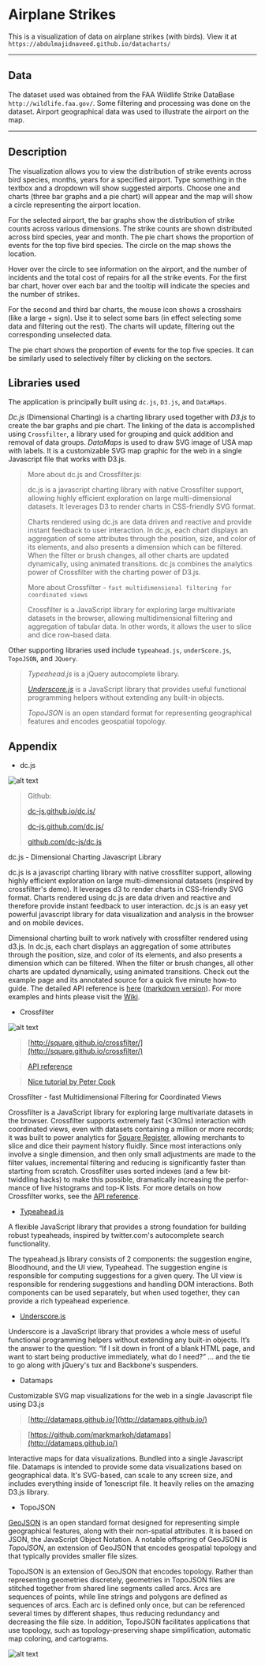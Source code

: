 # Airplane Strikes 
This is a visualization of data on airplane strikes (with birds). View it at `https://abdulmajidnaveed.github.io/datacharts/`

---
## Data
The dataset used was obtained from the FAA Wildlife Strike DataBase `http://wildlife.faa.gov/`.
Some filtering and processing was done on the dataset. Airport geographical data was used to illustrate the airport on the map.

---
## Description
The visualization allows you to view the distribution of strike events across bird species, months, years for a specified airport.
Type something in the textbox and a dropdown will show suggested airports. Choose one and charts (three bar graphs and a pie chart) will appear and the map will show a circle representing the airport location.

For the selected airport, the bar graphs show the distribution of strike counts across various dimensions. The strike counts are shown distributed across bird species, year and month. The pie chart shows the proportion of events for the top five bird species. The circle on the map shows the location.

Hover over the circle to see information on the airport, and the number of incidents and the total cost of repairs for all the strike events.
For the first bar chart, hover over each bar and the tooltip will indicate the species and the number of strikes.

For the second and third bar charts, the mouse icon shows a crosshairs (like a large + sign). Use it to select some bars (in effect selecting some data and filtering out the rest). The charts will update, filtering out the corresponding unselected data.

The pie chart shows the proportion of events for the top five species. It can be similarly used to selectively filter by clicking on the sectors.


## Libraries used
The application is principally built using `dc.js`, `D3.js`, and `DataMaps`.

_Dc.js_ (Dimensional Charting) is a charting library used together with _D3.js_ to create the bar graphs and pie chart.
The linking of the data is accomplished using `Crossfilter`, a library used for grouping and quick addition and removal of data groups.
_DataMaps_ is used to draw SVG image of USA map with labels. It is a customizable SVG map graphic for the web in a single Javascript file that works with D3.js.

>More about dc.js and Crossfilter.js:
>
>dc.js is a javascript charting library with native Crossfilter support, allowing highly efficient exploration on large multi-dimensional datasets. It leverages D3 to render charts in CSS-friendly SVG format.
>
>Charts rendered using dc.js are data driven and reactive and provide instant feedback to user interaction. In dc.js, each chart displays an aggregation of some attributes through the position, size, and color of its elements, and also presents a dimension which can be filtered. When the filter or brush changes, all other charts are updated dynamically, using animated transitions. dc.js combines the analytics power of Crossfilter with the charting power of D3.js.
>
>More about Crossfilter - `fast multidimensional filtering for coordinated views`
>
>Crossfilter is a JavaScript library for exploring large multivariate datasets in the browser, allowing multidimensional filtering and aggregation of tabular data. In other words, it allows the user to slice and dice row-based data.

Other supporting libraries used include `typeahead.js`, `underScore.js`, `TopoJSON`, 
and `JQuery`.

>_Typeahead.js_ is a jQuery autocomplete library.
>
>[_Underscore.js_](`http://underscorejs.org/`) is a JavaScript library that provides useful functional programming helpers without extending any built-in objects.
>
>_TopoJSON_ is an open standard format for representing geographical features and encodes geospatial topology.


## Appendix

* dc.js

![alt text](http://dc-js.github.io/dc.js/dc.logo.png "dc.js Logo ")

> Github:
>
>[dc-js.github.io/dc.js/](http://dc-js.github.io/dc.js/ "dc.js on github")
> 
>[dc-js.github.com/dc.js/](http://dc-js.github.com/dc.js/ "dc.js on github")
>
>[github.com/dc-js/dc.js](https://github.com/dc-js/dc.js "dc.js on github")

dc.js - Dimensional Charting Javascript Library

dc.js is a javascript charting library with native crossfilter support, allowing highly efficient exploration on large multi-dimensional datasets (inspired by crossfilter's demo). It leverages d3 to render charts in CSS-friendly SVG format. Charts rendered using dc.js are data driven and reactive and therefore provide instant feedback to user interaction.
dc.js is an easy yet powerful javascript library for data visualization and analysis in the browser and on mobile devices.

Dimensional charting built to work natively with crossfilter rendered using d3.js. In dc.js, each chart displays an aggregation of some attributes through the position, size, and color of its elements, and also presents a dimension which can be filtered. When the filter or brush changes, all other charts are updated dynamically, using animated transitions.
Check out the example page and its annotated source for a quick five minute how-to guide. The detailed API reference is [here](http://dc-js.github.io/dc.js/docs/html/) 
([markdown version](https://github.com/dc-js/dc.js/blob/develop/web/docs/api-latest.md)). For more examples and hints please visit the [Wiki](https://github.com/dc-js/dc.js/wiki).


* Crossfilter

![alt text](https://www.psdmockups.com/wp-content/uploads/2016/07/crossfilter-by-square.jpg "CF")

> [http://square.github.io/crossfilter/](http://square.github.io/crossfilter/)

> [API reference](https://github.com/square/crossfilter/wiki/API-Reference)

> [Nice tutorial by Peter Cook](http://animateddata.co.uk/articles/crossfilter/)

Crossfilter - fast Multidimensional Filtering for Coordinated Views

Crossfilter is a JavaScript library for exploring large multivariate datasets in the browser. Crossfilter supports extremely fast (<30ms) interaction with coordinated views, even with datasets containing a million or more records; it was built to power analytics for [Square Register](https://squareup.com/register), allowing merchants to slice and dice their payment history fluidly.
Since most interactions only involve a single dimension, and then only small adjustments are made to the filter values, incremental filtering and reducing is significantly faster than starting from scratch. Crossfilter uses sorted indexes (and a few bit-twiddling hacks) to make this possible, dramatically increasing the perfor­mance of live histograms and top-K lists. For more details on how Crossfilter works, see the [API reference](https://github.com/square/crossfilter/wiki/API-Reference).

* [Typeahead.js](https://github.com/twitter/typeahead.js/) 

A flexible JavaScript library that provides a strong foundation for building robust typeaheads, inspired by twitter.com's autocomplete search functionality.

The typeahead.js library consists of 2 components: the suggestion engine, Bloodhound, and the UI view, Typeahead. The suggestion engine is responsible for computing suggestions for a given query. The UI view is responsible for rendering suggestions and handling DOM interactions. Both components can be used separately, but when used together, they can provide a rich typeahead experience.

* [Underscore.js](`http://underscorejs.org/`)

Underscore is a JavaScript library that provides a whole mess of useful functional programming helpers without extending any built-in objects. It’s the answer to the question: “If I sit down in front of a blank HTML page, and want to start being productive immediately, what do I need?” … and the tie to go along with jQuery's tux and Backbone's suspenders.

* Datamaps 

Customizable SVG map visualizations for the web in a single Javascript file using D3.js

>[http://datamaps.github.io/](http://datamaps.github.io/)

>[https://github.com/markmarkoh/datamaps](http://datamaps.github.io/)

Interactive maps for data visualizations. Bundled into a single Javascript file.
Datamaps is intended to provide some data visualizations based on geographical data. It's SVG-based, can scale to any screen size, and includes everything inside of 1onescript file. It heavily relies on the amazing D3.js library.

* TopoJSON

[GeoJSON](https://en.wikipedia.org/wiki/GeoJSON) is an open standard format designed for representing simple geographical features, along with their non-spatial attributes. It is based on JSON, the JavaScript Object Notation.
A notable offspring of GeoJSON is _TopoJSON_, an extension of GeoJSON that encodes geospatial topology and that typically provides smaller file sizes.

TopoJSON is an extension of GeoJSON that encodes topology. Rather than representing geometries discretely, geometries in TopoJSON files are stitched together from shared line segments called arcs. Arcs are sequences of points, while line strings and polygons are defined as sequences of arcs. Each arc is defined only once, but can be referenced several times by different shapes, thus reducing redundancy and decreasing the file size. In addition, TopoJSON facilitates applications that use topology, such as topology-preserving shape simplification, automatic map coloring, and cartograms.

![alt text](https://raw.githubusercontent.com/d3/d3-logo/master/d3.png "D3")
